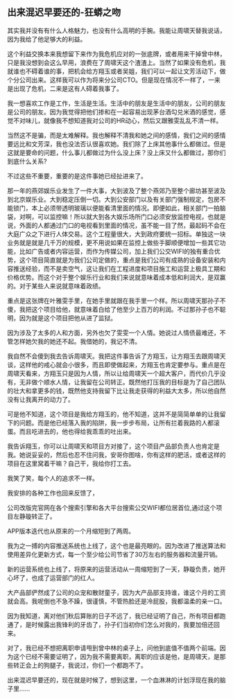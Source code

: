 ##  出来混迟早要还的-狂蟒之吻

其实我并没有有什么人格魅力，也没有什么高明的手腕。我能让周啸天替我说话，因为我给了他足够大的利益。

这个利益交换本来我想留下来作为我危机应对的一张底牌，或者用来干掉曾中林，只是我没想到会这么早用，浪费在了周啸天这个渣渣上。当然了如果没有危机，我就谁也不碍着谁的事，把机会给方翔玉或者吴姐，我们可以一起让文芳活动下，做个分公司出来。这样我可以作为将来分公司CTO。但是现在情况不一样了，一来是出现了危机，二来是这有人碍着我事了。

我一想喜欢工作是工作，生活是生活。生活中的朋友是生活中的朋友，公司的朋友是公司的朋友。因为我觉得把他们掺和在一起容易出现茅台酒勾兑米酒的感觉，感觉不对味儿，就像我不想知道我对公司的HR动心，然后又跟雅雯乱乱不清一样。

当然这不是骗，而是太难解释。我也解释不清我和她之间的感情，我们之间的感情要远比和文芳深，我也没法否认很喜欢她。我们除了上床其他事什么都做过。但是这就是要命的问题，什么事儿都做过为什么没上床？没上床又什么都做过，那你们到底什么关系?

不过这些不重要，重要的是这件事她已经扯进来了。

那一年的燕郊娱乐业发生了一件大事，大到波及了整个燕郊乃至整个廊坊甚至波及到北京娱乐业。大到稳定压倒一切。大到公安部门以及有关部门强制规定，包房不能锁门，本上必须带透明玻璃以便能看清里面的情况。即便如此，相关部门一拍脑袋，对啊，可以监控嘛！所以就大到各大娱乐场所门口必须安放监控电视，也就是说，外面的人都通过门口的电视看到里面的情况，虽不能一目了然，最起码不会在大庭广众之下进行人体交易。这个工程量很大，大到政府要统一招标。单独这一块业务就是就是几千万的规模，更不用说如果在监控上做些手脚顺便增加一些其它功能，比如广告或者内容运营，而作为传媒公司，加上我们公交WIFI的独有重合优势，这个项目简直就是为我们公司定做的，重点是我们公司有成熟的设备安装和内容推送经验，而不是卖空气，这让我们在工程进度和项目施工和运营上极具工期和价格优势。而这个对于整个娱乐行业和我们来说就意味着成本低和利润大，是双赢的。对于某些人来说就意味着政绩。

重点是这张牌在叶雅雯手里，在她手里就跟在我手里一个样。所以周啸天那孙子不傻，我把这个项目给他，就意味着白给了他至少上百万的利润。不过那孙子也不聪明，因为就是这个项目把他从进了监狱。

因为涉及了太多的人和方面，另外也欠了雯雯一个人情。她说过人情债最难还，不管怎样她欠我的她还不起。我借她的，我记不清。

我自然不会傻到我去告诉周啸天。我把这件事告诉了方翔玉，让方翔玉去跟周啸天谈，这样他的戒心就会小很多，而且即使做起来，方翔玉也肯定要参与。重点是在周啸天看来，方翔玉只是因为人情，所以让给周啸天一个超大客户，而代价几乎没有，无非做个顺水人情，让我留在公司转正。既然他打压我的目标是为了自己团队的壮大和拿更多的钱，既然他支持我留下比让我走获得的利益大太多，所以他自然没有让我离开的动力了。

可是他不知道，这个项目是我给方翔玉的，他不知道，这并不是简简单单的让我留下的问题。而是他已经落入我的陷阱，我一步步布局，让所有拦着我路的人都滚蛋。而且吃进去的，他也得给我乖乖的吐出来。

我告诉翔玉，你可以让周啸天和项目方对接了，这个项目产品部负责人也肯定是我。她说妥妥的，然后也忍不住问我，安哥你图啥，你有这样的肥活，或者这样的项目在这里窝着干嘛？自己干，我给你打工去。

我笑了笑，每个人的追求不一样。

我安排的各种工作也回来反馈了，

公司改版完官网在各个搜索引擎和各大平台搜索公交WIFI都位居首位,通过这个项目左静璇转正了。

APP版本迭代也从原来的一个月缩短到了两周。

我为之一搏的内容推送系统也上线了，这个也是最亮眼的。因为改进了推送算法和使用差异化更新方式，每一个至少给公司节省了30万左右的服务器和流量开销。

新的运营系统也上线了，将原来的运营活动从一周缩短到了一天，静璇负责，她开心坏了，也成了运营部门的红人。

大产品部俨然成了公司的众宠和散财童子，因为大产品部支持谁，谁这个月的工资就会高。我呢倒也不急不躁，很谨慎，不管热脸还是冷屁股，我都温柔的亲一口。

因为我知道，离对他们秋后算账的日子不远了，我已经证明了自己，所有项目都跑通了，是时候露出我锋利的牙齿了，孙子们当初你们怎么对我的，我要加倍还回来。

对了，我已经不想把离职申请甩到曾中林的桌子上，问他到底值不值两个前端。因为这个已经不需要证明了，因为我不需要离职，离职的应该是他，是周啸天，是那些转正会上的狗腿子，我说过，你们一个都跑不了。

出来混迟早要还的，现在就是时候了，想到这里，一个血淋淋的计划浮现在我的脑子里……



























